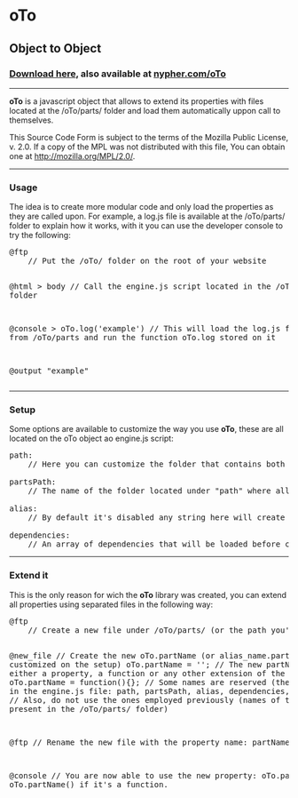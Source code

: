 <h1>oTo</h1>
<h2>Object to Object</h2>
<h3><a href="http://nypher.com/oTo/oTo.zip" target="_blank">Download here</a>, also available at <a href="https://nypher.com/oTo">nypher.com/oTo</a></h3>
<hr>
<p><strong>oTo</strong> is a javascript object that allows to extend its properties with files located at the /oTo/parts/ folder and load them automatically uppon call to themselves.</p>
<p>This Source Code Form is subject to the terms of the Mozilla Public License, v. 2.0. If a copy of the MPL was not distributed with this file, You can obtain one at <a href="http://mozilla.org/MPL/2.0/">http://mozilla.org/MPL/2.0/</a>.</p>
<hr>
<h3>Usage</h3>
<p>The idea is to create more modular code and only load the properties as they are called upon. For example, a log.js file is available at the /oTo/parts/ folder to explain how it works, with it you can use the developer console to try the following:</p>
<pre>@ftp
	// Put the /oTo/ folder on the root of your website

@html > body
	// Call the engine.js script located in the /oTo/ folder
	<script type="text/javascript" src="/oTo/engine.js"></script>

@console
	> oTo.log('example')
	// This will load the log.js file from /oTo/parts and run the function oTo.log stored on it

@output
	"example"
</pre>
	<hr>
	<h3>Setup</h3>
	<p>Some options are available to customize the way you use <strong>oTo</strong>, these are all located on the oTo object ao engine.js script:</p>
<pre>path:
	// Here you can customize the folder that contains both the engine.js script and the /parts folder where all the additional properties will be stored.

partsPath:
	// The name of the folder located under "path" where all the additional properties will be stored.

alias:
	// By default it's disabled any string here will create an alias for the oTo object, allowing you to customize the name of the object that will be used.

dependencies:
	// An array of dependencies that will be loaded before calling for the oTo.start function (located in /parts/start.js).
</pre>
<hr>
<h3>Extend it</h3>
<p>This is the only reason for wich the <strong>oTo</strong> library was created, you can extend all properties using separated files in the following way:</p>
<pre>@ftp
	// Create a new file under /oTo/parts/ (or the path you've customized in the setup).

@new_file
	// Create the new oTo.partName (or alias_name.partName customized on the setup)
	oTo.partName = '';
	// The new partName can be either a property, a function or any other extension of the main object
	oTo.partName = function(){};
	// Some names are reserved (the ones used in the engine.js file: path, partsPath, alias, dependencies, js, engine)
	// Also, do not use the ones employed previously (names of the .js files present in the /oTo/parts/ folder)

@ftp
	// Rename the new file with the property name: partName.js

@console
	// You are now able to use the new property: oTo.partName or oTo.partName() if it's a function.
</pre>
